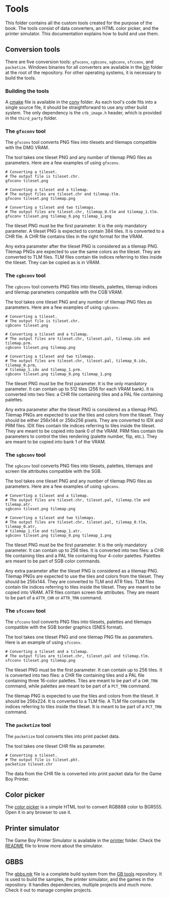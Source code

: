 # Tools

This folder contains all the custom tools created for the purpose of the book.
The tools consist of data converters, an HTML color picker, and the printer simulator.
This documentation explains how to build and use them.

## Conversion tools

There are five conversion tools: `gfxconv`, `cgbconv`, `sgbconv`, `sfcconv`, and `packetize`.
Windows binaries for all converters are available in the [bin](../bin) folder at the root of the repository.
For other operating systems, it is necessary to build the tools.

### Building the tools

A [cmake](https://cmake.org/) file is available in the [conv](conv) folder.
As each tool's code fits into a single source file, it should be straightforward to use any other build system.
The only dependency is the `stb_image.h` header, which is provided in the `third_party` folder.

### The `gfxconv` tool

The `gfxconv` tool converts PNG files into tilesets and tilemaps compatible with the DMG VRAM.

The tool takes one tileset PNG and any number of tilemap PNG files as parameters.
Here are a few examples of using `gfxconv`.

```
# Converting a tileset.
# The output file is tileset.chr.
gfxconv tileset.png

# Converting a tileset and a tilemap.
# The output files are tileset.chr and tilemap.tlm.
gfxconv tileset.png tilemap.png

# Converting a tileset and two tilemaps.
# The output files are tileset.chr, tilemap_0.tlm and tilemap_1.tlm.
gfxconv tileset.png tilemap_0.png tilemap_1.png
```

The tileset PNG must be the first parameter.
It is the only mandatory parameter.
A tileset PNG is expected to contain 384 tiles.
It is converted to a CHR file.
A CHR file contains tiles in the right format for the VRAM.

Any extra parameter after the tileset PNG is considered as a tilemap PNG.
Tilemap PNGs are expected to use the same colors as the tileset.
They are converted to TLM files.
TLM files contain tile indices referring to tiles inside the tileset.
They can be copied as is in VRAM.

### The `cgbconv` tool

The `cgbconv` tool converts PNG files into tilesets, palettes, tilemap indices and tilemap parameters compatible with the CGB VRAM.

The tool takes one tileset PNG and any number of tilemap PNG files as parameters.
Here are a few examples of using `cgbconv`.

```
# Converting a tileset.
# The output file is tileset.chr.
cgbconv tileset.png

# Converting a tileset and a tilemap.
# The output files are tileset.chr, tileset.pal, tilemap.idx and tilemap.prm.
cgbconv tileset.png tilemap.png

# Converting a tileset and two tilemaps.
# The output files are tileset.chr, tileset.pal, tilemap_0.idx, tilemap_0.prm,
# tilemap_1.idx and tilemap_1.prm.
cgbconv tileset.png tilemap_0.png tilemap_1.png
```

The tileset PNG must be the first parameter.
It is the only mandatory parameter.
It can contain up to 512 tiles (256 for each VRAM bank).
It is converted into two files: a CHR file containing tiles and a PAL file containing palettes.

Any extra parameter after the tileset PNG is considered as a tilemap PNG.
Tilemap PNGs are expected to use the tiles and colors from the tileset.
They should be either 256x144 or 256x256 pixels.
They are converted to IDX and PRM files.
IDX files contain tile indices referring to tiles inside the tileset.
They are meant to be copied into bank 0 of the VRAM.
PRM files contain tile parameters to control the tiles rendering (palette number, flip, etc.).
They are meant to be copied into bank 1 of the VRAM.

### The `sgbconv` tool

The `sgbconv` tool converts PNG files into tilesets, palettes, tilemaps and screen tile attributes compatible with the SGB.

The tool takes one tileset PNG and any number of tilemap PNG files as parameters.
Here are a few examples of using `sgbconv`.

```
# Converting a tileset and a tilemap.
# The output files are tileset.chr, tileset.pal, tilemap.tlm and tilemap.atr.
sgbconv tileset.png tilemap.png

# Converting a tileset and two tilemaps.
# The output files are tileset.chr, tileset.pal, tilemap_0.tlm, tilemap_0.atr,
# tilemap_1.tlm and tilemap_1.atr.
sgbconv tileset.png tilemap_0.png tilemap_1.png
```

The tileset PNG must be the first parameter.
It is the only mandatory parameter.
It can contain up to 256 tiles.
It is converted into two files: a CHR file containing tiles and a PAL file containing four 4-color palettes.
Palettes are meant to be part of SGB color commands.

Any extra parameter after the tileset PNG is considered as a tilemap PNG.
Tilemap PNGs are expected to use the tiles and colors from the tileset.
They should be 256x144.
They are converted to TLM and ATR files.
TLM files contain tile indices referring to tiles inside the tileset.
They are meant to be copied into VRAM.
ATR files contain screen tile attributes.
They are meant to be part of a `ATTR_CHR` or `ATTR_TRN` command.

### The `sfcconv` tool

The `sfcconv` tool converts PNG files into tilesets, palettes and tilemaps compatible with the SGB border graphics (SNES format).

The tool takes one tileset PNG and one tilemap PNG file as parameters.
Here is an example of using `sfcconv`.

```
# Converting a tileset and a tilemap.
# The output files are tileset.chr, tileset.pal and tilemap.tlm.
sfcconv tileset.png tilemap.png
```

The tileset PNG must be the first parameter.
It can contain up to 256 tiles.
It is converted into two files: a CHR file containing tiles and a PAL file containing three 16-color palettes.
Tiles are meant to be part of a `CHR_TRN` command, while palettes are meant to be part of a `PCT_TRN` command.

The tilemap PNG is expected to use the tiles and colors from the tileset.
It should be 256x224.
It is converted to a TLM file.
A TLM file contains tile indices referring to tiles inside the tileset.
It is meant to be part of a `PCT_TRN` command.

### The `packetize` tool

The `packetize` tool converts tiles into print packet data.

The tool takes one tileset CHR file as parameter.

```
# Converting a tileset.
# The output file is tileset.pkt.
packetize tileset.chr
```

The data from the CHR file is converted into print packet data for the Game Boy Printer.

## Color picker

The [color picker](tools/color_picker.html) is a simple HTML tool to convert RGB888 color to BGR555.
Open it in any browser to use it.

## Printer simulator

The Game Boy Printer Simulator is available in the [printer](printer) folder.
Check the [README](printer/README.md) file to know more about the simulator.

## GBBS

The [gbbs.mk](gbbs.mk) file is a complete build system from the [GB tools](https://github.com/mdagois/gbtools) repository.
It is used to build the samples, the printer simulator, and the games in the repository.
It handles dependencies, multiple projects and much more.
Check it out to manage complex projects.

